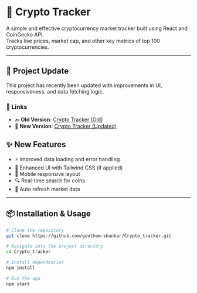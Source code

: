 # 🚀 Crypto Tracker

A simple and effective cryptocurrency market tracker built using React and CoinGecko API.  
Tracks live prices, market cap, and other key metrics of top 100 cryptocurrencies.

---

## 🔄 Project Update

This project has recently been updated with improvements in UI, responsiveness, and data fetching logic.

### 🔗 Links

- 🔙 **Old Version**: [Crypto Tracker (Old)](https://crypto-tracker-9c2a2.web.app)
- 🔁 **New Version**: [Crypto Tracker (Updated)](https://crypto-tracker-five-jade.vercel.app)


## ✨ New Features

- ⚡ Improved data loading and error handling
- 🎨 Enhanced UI with Tailwind CSS (if applied)
- 📱 Mobile responsive layout
- 🔍 Real-time search for coins
- 🔄 Auto refresh market data

---

## 📦 Installation & Usage

```bash
# Clone the repository
git clone https://github.com/goutham-shankar/Crypto_tracker.git

# Navigate into the project directory
cd Crypto_tracker

# Install dependencies
npm install

# Run the app
npm start
